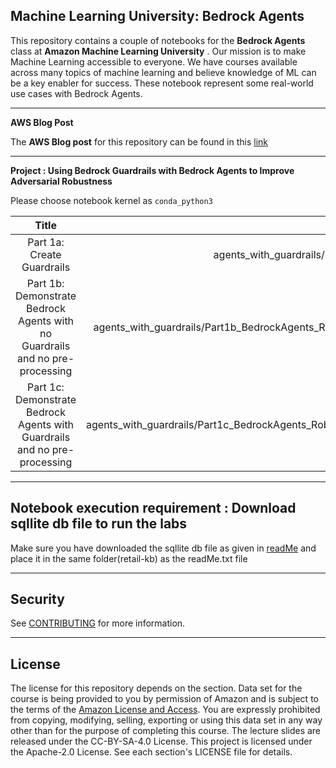 ## Machine Learning University: Bedrock Agents

This repository contains a couple of notebooks for the __Bedrock Agents__ class at  __Amazon Machine Learning University__ . Our mission is to make Machine Learning accessible to everyone. We have courses available across many topics of machine learning and believe knowledge of ML can be a key enabler for success. These notebook represent some real-world use cases with Bedrock Agents.

---
__AWS Blog Post__

The __AWS Blog post__ for this repository can be found in this [link](https://aws.amazon.com/blogs/machine-learning/improve-llm-application-robustness-with-amazon-bedrock-guardrails-and-amazon-bedrock-agents/)

---

__Project : Using Bedrock Guardrails with Bedrock Agents to Improve Adversarial Robustness__

Please choose notebook kernel as `conda_python3`

| Title | Studio lab |
| :---: | ---: |
| Part 1a: Create Guardrails| agents_with_guardrails/Part1a_create_guardrails_api.ipynb|
| Part 1b: Demonstrate Bedrock Agents with no Guardrails and no pre-processing | agents_with_guardrails/Part1b_BedrockAgents_RobustnessLab_NoGuardRails.ipynb|
| Part 1c: Demonstrate Bedrock Agents with Guardrails and no pre-processing | agents_with_guardrails/Part1c_BedrockAgents_RobustnessLab_WithGuardRails.ipynb|


---
## Notebook execution requirement : Download sqllite db file to run the labs


Make sure you have downloaded the sqllite db file as given in [readMe](https://github.com/aws-samples/using-bedrock-guardrails-with-bedrock-agents-to-improve-adversarial-robustness/blob/main/agents_with_guardrails/retail-kb/readMe.txt) and place it in the same folder(retail-kb) as the readMe.txt file 


---

## Security

See [CONTRIBUTING](CONTRIBUTING.md#security-issue-notifications) for more information.

---

## License
The license for this repository depends on the section.  Data set for the course is being provided to you by permission of Amazon and is subject to the terms of the [Amazon License and Access](https://www.amazon.com/gp/help/customer/display.html?nodeId=201909000). You are expressly prohibited from copying, modifying, selling, exporting or using this data set in any way other than for the purpose of completing this course. The lecture slides are released under the CC-BY-SA-4.0 License.  This project is licensed under the Apache-2.0 License. See each section's LICENSE file for details.
